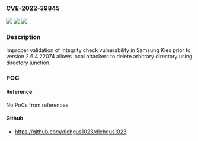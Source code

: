 ### [CVE-2022-39845](https://cve.mitre.org/cgi-bin/cvename.cgi?name=CVE-2022-39845)
![](https://img.shields.io/static/v1?label=Product&message=Samsung%20Kies&color=blue)
![](https://img.shields.io/static/v1?label=Version&message=n%2Fa&color=blue)
![](https://img.shields.io/static/v1?label=Vulnerability&message=CWE-354%20Improper%20Validation%20of%20Integrity%20Check%20Value&color=brighgreen)

### Description

Improper validation of integrity check vulnerability in Samsung Kies prior to version 2.6.4.22074 allows local attackers to delete arbitrary directory using directory junction.

### POC

#### Reference
No PoCs from references.

#### Github
- https://github.com/dlehgus1023/dlehgus1023


